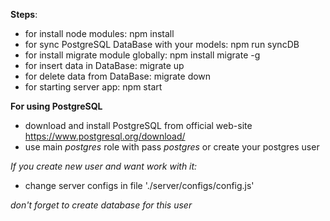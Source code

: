 **Steps**:
* for install node modules: npm install
* for sync PostgreSQL DataBase with your models: npm run syncDB
* for install migrate module globally: npm install migrate -g
* for insert data in DataBase: migrate up
* for delete data from DataBase: migrate down
* for starting server app: npm start


**For using PostgreSQL**
* download and install PostgreSQL from official web-site https://www.postgresql.org/download/
* use main *postgres* role with pass *postgres* or create your postgres user

*If you create new user and want work with it:*
* change server configs in file './server/configs/config.js'

*don't forget to create database for this user*
